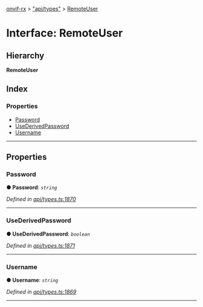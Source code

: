 [onvif-rx](../README.md) > ["api/types"](../modules/_api_types_.md) > [RemoteUser](../interfaces/_api_types_.remoteuser.md)

# Interface: RemoteUser

## Hierarchy

**RemoteUser**

## Index

### Properties

* [Password](_api_types_.remoteuser.md#password)
* [UseDerivedPassword](_api_types_.remoteuser.md#usederivedpassword)
* [Username](_api_types_.remoteuser.md#username)

---

## Properties

<a id="password"></a>

###  Password

**● Password**: *`string`*

*Defined in [api/types.ts:1870](https://github.com/patrickmichalina/onvif-rx/blob/d62cee9/src/api/types.ts#L1870)*

___
<a id="usederivedpassword"></a>

###  UseDerivedPassword

**● UseDerivedPassword**: *`boolean`*

*Defined in [api/types.ts:1871](https://github.com/patrickmichalina/onvif-rx/blob/d62cee9/src/api/types.ts#L1871)*

___
<a id="username"></a>

###  Username

**● Username**: *`string`*

*Defined in [api/types.ts:1869](https://github.com/patrickmichalina/onvif-rx/blob/d62cee9/src/api/types.ts#L1869)*

___

